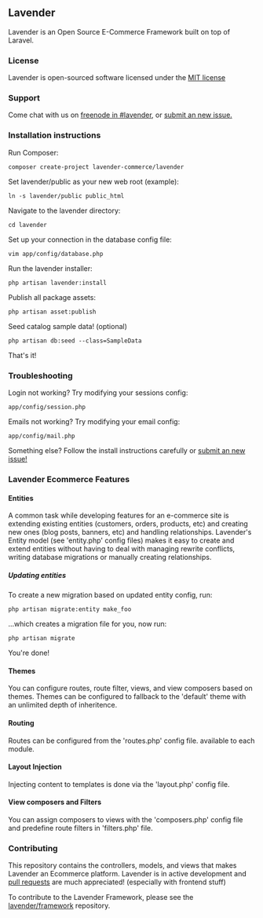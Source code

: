 ## Lavender

Lavender is an Open Source E-Commerce Framework built on top of Laravel.


### License

Lavender is open-sourced software licensed under the [MIT license](http://opensource.org/licenses/MIT)


### Support

Come chat with us on [freenode in #lavender](http://webchat.freenode.net/?channels=#lavender), or [submit an new issue.](https://github.com/lavender/lavender/issues/new)


### Installation instructions

Run Composer:

    composer create-project lavender-commerce/lavender

Set lavender/public as your new web root (example):

    ln -s lavender/public public_html

Navigate to the lavender directory:

    cd lavender
    
Set up your connection in the database config file:

    vim app/config/database.php

Run the lavender installer:

    php artisan lavender:install
    
Publish all package assets:

    php artisan asset:publish
    
Seed catalog sample data! (optional)

    php artisan db:seed --class=SampleData

That's it!


### Troubleshooting

Login not working? Try modifying your sessions config:

    app/config/session.php

Emails not working? Try modifying your email config:

    app/config/mail.php

Something else? Follow the install instructions carefully or [submit an new issue!](https://github.com/lavender/lavender/issues/new)


### Lavender Ecommerce Features

#### Entities

A common task while developing features for an e-commerce site is extending existing entities (customers, orders, products,
etc) and creating new ones (blog posts, banners, etc) and handling relationships. Lavender's Entity model (see 'entity.php' config files) makes it easy to create and extend entities without having to deal with managing rewrite conflicts, writing database migrations or manually creating relationships.

##### Updating entities

To create a new migration based on updated entity config, run:

    php artisan migrate:entity make_foo

...which creates a migration file for you, now run:

    php artisan migrate

You're done!


#### Themes

You can configure routes, route filter, views, and view composers based on themes. Themes can be configured to fallback to the 'default' theme with an unlimited depth of inheritence.

#### Routing

Routes can be configured from the 'routes.php' config file. available to each module. 

#### Layout Injection

Injecting content to templates is done via the 'layout.php' config file. 

#### View composers and Filters

You can assign composers to views with the 'composers.php' config file and predefine route filters in 'filters.php' file.


### Contributing

This repository contains the controllers, models, and views that makes Lavender an Ecommerce platform. Lavender is in active development and [pull requests](https://github.com/lavender/lavender/pulls) are much appreciated! (especially with frontend stuff)

To contribute to the Lavender Framework, please see the [lavender/framework](https://github.com/lavender/framework) repository.
